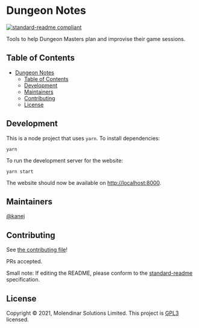 # Dungeon Notes

[![standard-readme compliant](https://img.shields.io/badge/standard--readme-OK-green.svg?style=flat-square)](https://github.com/RichardLitt/standard-readme)

Tools to help Dungeon Masters plan and improvise their game sessions.

## Table of Contents

- [Dungeon Notes](#dungeon-notes)
  - [Table of Contents](#table-of-contents)
  - [Development](#development)
  - [Maintainers](#maintainers)
  - [Contributing](#contributing)
  - [License](#license)

## Development

This is a node project that uses `yarn`. To install dependencies:

```shell
yarn
```

To run the development server for the website:

```shell
yarn start
```

The website should now be available on [http://localhost:8000](http://localhost:8000).

## Maintainers

[@kanej](https://github.com/kanej)

## Contributing

See [the contributing file](contributing.md)!

PRs accepted.

Small note: If editing the README, please conform to the [standard-readme](https://github.com/RichardLitt/standard-readme) specification.

## License

Copyright © 2021, Molendinar Solutions Limited.
This project is [GPL3](https://github.com/kanej/dungeon-notes/blob/master/LICENSE) licensed.
